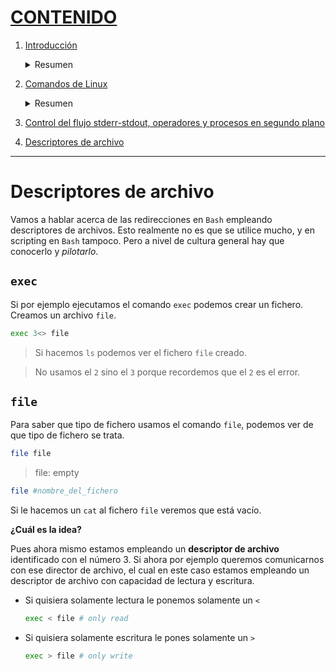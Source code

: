 # [CONTENIDO](https://github.com/Ramixter/Introduccion-a-Linux)

1. [Introducción](https://github.com/Ramixter/Introduccion-a-Linux/tree/main/CAPITULO-1#contenido)

    <details>
    <summary>Resumen</summary>
  
    - [Introducción a Linux](https://github.com/Ramixter/Introduccion-a-Linux/tree/main/CAPITULO-1#introduccion-a-linux)
    - [Crear una máquina virtual](https://github.com/Ramixter/Introduccion-a-Linux/tree/main/CAPITULO-1#crear-una-m%C3%A1quina-virtual)
    - [Instalación del Sistema Operativo (Parrot Security Edition)](https://github.com/Ramixter/Introduccion-a-Linux/tree/main/CAPITULO-1#instalaci%C3%B3n-del-sistema-operativo-parrot-security-edition)
   
    </details>
  
2. [Comandos de Linux](https://github.com/Ramixter/Introduccion-a-Linux/tree/main/CAPITULO-2#contenido)

    <details>
    <summary>Resumen</summary>
  
    - [¿Qué usuario somos? `whoami`](https://github.com/Ramixter/Introduccion-a-Linux/tree/main/CAPITULO-2#qu%C3%A9-usuario-somos-whoami)
    - [¿A qué grupo perteneces? `id`](https://github.com/Ramixter/Introduccion-a-Linux/tree/main/CAPITULO-2#a-qu%C3%A9-grupo-perteneces-id)
    - [Ver el contenido de un archivo `cat`](https://github.com/Ramixter/Introduccion-a-Linux/tree/main/CAPITULO-2#ver-el-contenido-de-un-archivo-cat)
    - [`which`](https://github.com/Ramixter/Introduccion-a-Linux/tree/main/CAPITULO-2#which)
    - [`echo`](https://github.com/Ramixter/Introduccion-a-Linux/tree/main/CAPITULO-2#echo)
    - [Aplicación de filtros](https://github.com/Ramixter/Introduccion-a-Linux/tree/main/CAPITULO-2#aplicaci%C3%B3n-de-filtros)
      - [Pipear](https://github.com/Ramixter/Introduccion-a-Linux/tree/main/CAPITULO-2#pipear)
    - [Rutas `pwd`](https://github.com/Ramixter/Introduccion-a-Linux/tree/main/CAPITULO-2#rutas-pwd)
    - [Listar directorios `ls`](https://github.com/Ramixter/Introduccion-a-Linux/tree/main/CAPITULO-2#listar-directorios-ls)
      - [Listas detalladas](https://github.com/Ramixter/Introduccion-a-Linux/tree/main/CAPITULO-2#listas-detalladas)
    - [Cambiar de directorio `cd`](https://github.com/Ramixter/Introduccion-a-Linux/tree/main/CAPITULO-2#cambiar-de-directorio-cd)
   
    </details>
   
3. [Control del flujo stderr-stdout, operadores y procesos en segundo plano](https://github.com/Ramixter/Introduccion-a-Linux/tree/main/CAPITULO-3#contenido)


4. [Descriptores de archivo](https://github.com/Ramixter/Introduccion-a-Linux/tree/main/CAPITULO-4)

***

# Descriptores de archivo

Vamos a hablar acerca de las redirecciones en `Bash` empleando descriptores de archivos. Esto realmente no es que se utilice mucho, y en scripting en `Bash` tampoco. Pero a nivel de cultura general hay que conocerlo y *pilotarlo*.

## `exec`

Si por ejemplo ejecutamos el comando `exec` podemos crear un fichero. Creamos un archivo `file`.

```bash
exec 3<> file
```

>Si hacemos `ls` podemos ver el fichero `file` creado.

>No usamos el `2` sino el `3` porque recordemos que el `2` es el error.

## `file`

Para saber que tipo de fichero usamos el comando `file`, podemos ver de que tipo de fichero se trata.

```bash
file file
```

>file: empty

```bash
file #nombre_del_fichero
```

Si le hacemos un `cat` al fichero `file` veremos que está vacío.

**¿Cuál es la idea?**

Pues ahora mismo estamos empleando un **descriptor de archivo** identificado con el número 3. Si ahora por ejemplo queremos comunicarnos con ese director de archivo, el cual en este caso estamos empleando un descriptor de archivo con capacidad de lectura y escritura.

  - Si quisiera solamente lectura le ponemos solamente un `<`
      ```bash
      exec < file # only read
      ```
  - Si quisiera solamente escritura le pones solamente un `>`
      ```bash
      exec > file # only write
      ```